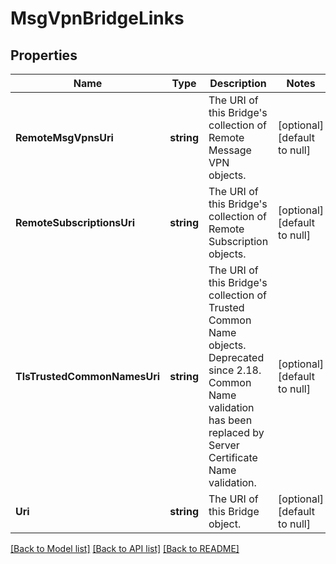 # MsgVpnBridgeLinks

## Properties
Name | Type | Description | Notes
------------ | ------------- | ------------- | -------------
**RemoteMsgVpnsUri** | **string** | The URI of this Bridge&#x27;s collection of Remote Message VPN objects. | [optional] [default to null]
**RemoteSubscriptionsUri** | **string** | The URI of this Bridge&#x27;s collection of Remote Subscription objects. | [optional] [default to null]
**TlsTrustedCommonNamesUri** | **string** | The URI of this Bridge&#x27;s collection of Trusted Common Name objects. Deprecated since 2.18. Common Name validation has been replaced by Server Certificate Name validation. | [optional] [default to null]
**Uri** | **string** | The URI of this Bridge object. | [optional] [default to null]

[[Back to Model list]](../README.md#documentation-for-models) [[Back to API list]](../README.md#documentation-for-api-endpoints) [[Back to README]](../README.md)

